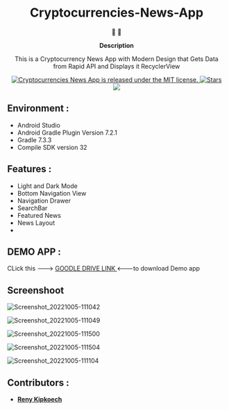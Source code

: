 <h1 align="center">
Cryptocurrencies-News-App
</h1>

<p align="center">
   📄 🚀
</p>

<p align="center">
  <strong>
   Description
  </strong>
</p>

<p align="center">
 This is a Cryptocurrency News App with Modern Design that Gets Data from Rapid API and Displays it RecyclerView
</p>

<p align="center">

<a href="https://github.com/Tr-reny/Cryptocurrencies-News-App/blob/master/LICENCE">
 <img src="https://img.shields.io/badge/license-MIT-blue.svg" alt="Cryptocurrencies News App is released under the MIT license." />
  </a>

   <a href="https://img.shields.io/github/stars/Tr-reny/Cryptocurrencies-News-App?style=social">
  <img src="https://img.shields.io/github/stars/Tr-reny/Cryptocurrencies-News-App?style=social" alt="Stars" />
 </a>

<a href="https://komarev.com/ghpvc/?username=Cryptocurrencies-News-App&color=green">
  <img src="https://komarev.com/ghpvc/?username=Cryptocurrencies-News-App&color=green" />
 </a>



</p>

## Environment :

* Android Studio
* Android Gradle Plugin Version 7.2.1
* Gradle 7.3.3
* Compile SDK version 32

## Features :

* Light and Dark Mode
* Bottom Navigation View
* Navigation Drawer
* SearchBar
* Featured News
* News Layout
*
## DEMO APP :
CLick this --->
<a href="https://drive.google.com/file/d/1OZsANrt97BtVr5btxXWiI66px-x42VVi/view?usp=sharing">GOODLE DRIVE LINK
  </a>
<---to download Demo app

## Screenshoot

![Screenshot_20221005-111042](https://user-images.githubusercontent.com/57016982/194015719-baf3add0-5660-4039-a8d6-a500543e765e.png)

![Screenshot_20221005-111049](https://user-images.githubusercontent.com/57016982/194015740-4fe05d00-858f-4591-a83f-2c351ecc8c9b.png)

![Screenshot_20221005-111500](https://user-images.githubusercontent.com/57016982/194015774-500ae4ae-aea2-41e2-9a60-6a3274dd62bd.png)

![Screenshot_20221005-111504](https://user-images.githubusercontent.com/57016982/194015819-d9bc0c76-f008-4495-84d3-f46e66906a02.png)

![Screenshot_20221005-111104](https://user-images.githubusercontent.com/57016982/194015853-2c4efb60-301b-4edc-aca6-b2b1b395e8cd.png)

</p>

## Contributors :

* [**Reny Kipkoech**](https://github.com/Tr-reny)





